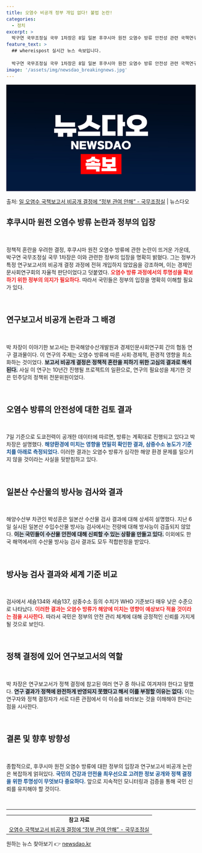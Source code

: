```yaml
---
title: 오염수 비공개 정부 개입 없다! 불법 논란!
categories:
  - 정치
excerpt: >
  박구연 국무조정실 국무 1차장은 8일 일본 후쿠시마 원전 오염수 방류 안전성 관련 국책연구기관 연구보고서 비…
feature_text: >
  ## whereispost 실시간 뉴스 속보입니다.

  박구연 국무조정실 국무 1차장은 8일 일본 후쿠시마 원전 오염수 방류 안전성 관련 국책연구기관 연구보고서 비…
image: '/assets/img/newsdao_breakingnews.jpg'
---
```


![뉴스다오 속보](/assets/img/newsdao_breakingnews.jpg)

<p>출처: <a href="https://newsdao.kr/1873" rel="dofollow">일 오염수 국책보고서 비공개 결정에 “정부 관여 안해” - 국무조정실</a> | 뉴스다오</p>

<h2 data-ke-size="size26">후쿠시마 원전 오염수 방류 논란과 정부의 입장</h2>

<p data-ke-size="size16">&nbsp;</p>

정책적 혼란을 우려한 결정, 후쿠시마 원전 오염수 방류에 관한 논란이 뜨거운 가운데, 박구연 국무조정실 국무 1차장은 이와 관련한 정부의 입장을 명확히 밝혔다. 그는 정부가 특정 연구보고서의 비공개 결정 과정에 전혀 개입하지 않았음을 강조하며, 이는 경제인문사회연구회의 자율적 판단이었다고 덧붙였다. <b><span style="color: #ee2323;">오염수 방류 과정에서의 투명성을 확보하기 위한 정부의 의지가 필요하다.</span></b> 따라서 국민들은 정부의 입장을 명확히 이해할 필요가 있다.

<p data-ke-size="size16">&nbsp;</p>

<h2 data-ke-size="size26">연구보고서 비공개 논란과 그 배경</h2>

<p data-ke-size="size16">&nbsp;</p>

박 차장이 이야기한 보고서는 한국해양수산개발원과 경제인문사회연구회 간의 협동 연구 결과물이다. 이 연구의 주제는 오염수 방류에 따른 사회·경제적, 환경적 영향을 최소화하는 것이었다. <b><span style="background-color: #21538527;">보고서 비공개 결정은 정책적 혼란을 피하기 위한 고심의 결과로 해석된다.</span></b> 사실 이 연구는 10년간 진행될 프로젝트의 일환으로, 연구의 필요성을 제기한 것은 민주당의 정책위 전문위원이었다.

<p data-ke-size="size16">&nbsp;</p>

<h2 data-ke-size="size26">오염수 방류의 안전성에 대한 검토 결과</h2>

<p data-ke-size="size16">&nbsp;</p>

7일 기준으로 도쿄전력이 공개한 데이터에 따르면, 방류는 계획대로 진행되고 있다고 박 차장은 설명했다. <b><span style="color: #1a5490;">해양환경에 미치는 영향을 면밀히 확인한 결과, 삼중수소 농도가 기준치를 아래로 측정되었다.</span></b> 이러한 결과는 오염수 방류가 심각한 해양 환경 문제를 일으키지 않을 것이라는 사실을 뒷받침하고 있다.

<p data-ke-size="size16">&nbsp;</p>

<h2 data-ke-size="size26">일본산 수산물의 방사능 검사와 결과</h2>

<p data-ke-size="size16">&nbsp;</p>

해양수산부 차관인 박성훈은 일본산 수산물 검사 결과에 대해 상세히 설명했다. 지난 6일 실시된 일본산 수입수산물 방사능 검사에서는 전량에 대해 방사능이 검출되지 않았다. <b><span style="background-color: #21538527;">이는 국민들이 수산물 안전에 대해 신뢰할 수 있는 상황을 만들고 있다.</span></b> 이외에도 한국 해역에서의 수산물 방사능 검사 결과도 모두 적합판정을 받았다.

<p data-ke-size="size16">&nbsp;</p>

<h2 data-ke-size="size26">방사능 검사 결과와 세계 기준 비교</h2>

<p data-ke-size="size16">&nbsp;</p>

검사에서 세슘134와 세슘137, 삼중수소 등의 수치가 WHO 기준보다 매우 낮은 수준으로 나타났다. <b><span style="color: #ee2323;">이러한 결과는 오염수 방류가 해양에 미치는 영향이 예상보다 적을 것이라는 점을 시사한다.</span></b> 따라서 국민은 정부의 안전 관리 체계에 대해 긍정적인 신뢰를 가지게 될 것으로 보인다.

<p data-ke-size="size16">&nbsp;</p>

<h2 data-ke-size="size26">정책 결정에 있어 연구보고서의 역할</h2>

<p data-ke-size="size16">&nbsp;</p>

박 차장은 연구보고서가 정책 결정에 참고된 여러 연구 중 하나로 여겨져야 한다고 말했다. <b><span style="background-color: #21538527;">연구 결과가 정책에 완전하게 반영되지 못했다고 해서 이를 부정할 이유는 없다.</span></b> 이는 연구자와 정책 결정자가 서로 다른 관점에서 이 이슈를 바라보는 것을 이해해야 한다는 점을 시사한다.

<p data-ke-size="size16">&nbsp;</p>

<h2 data-ke-size="size26">결론 및 향후 방향성</h2>

<p data-ke-size="size16">&nbsp;</p>

종합적으로, 후쿠시마 원전 오염수 방류에 대한 정부의 입장과 연구보고서 비공개 논란은 복잡하게 얽혀있다. <b><span style="color: #1a5490;">국민의 건강과 안전을 최우선으로 고려한 정보 공개와 정책 결정을 위한 투명성이 무엇보다 중요하다.</span></b> 앞으로 지속적인 모니터링과 검증을 통해 국민 신뢰를 유지해야 할 것이다. 

<p data-ke-size="size16">&nbsp;</p>

<hr>

<table>
    <tr>
        <td style="text-align: center; height: 17px;">
            <b>참고 자료</b>
        </td>
    </tr>
    <tr>
        <td>
            <a href="https://newsdao.kr/1873">오염수 국책보고서 비공개 결정에 “정부 관여 안해” - 국무조정실</a>
        </td>
    </tr>
</table> 

원하는 뉴스 찾아보기 👉 <a href="https://newsdao.kr" rel="dofollow">newsdao.kr</a>


